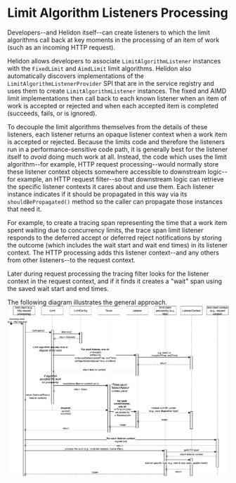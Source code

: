 # Limit Algorithm Listeners Processing

Developers--and Helidon itself--can create listeners to which the limit algorithms call back at key moments in the processing of an item of work (such as an incoming HTTP request).

Helidon allows developers to associate `LimitAlgorithmListener` instances with the `FixedLimit` and `AimdLimit` limit algorithms. Helidon also automatically discovers implementations of the `LimitAlgorithmListenerProvider` SPI that are in the service registry and uses them to create `LimitAlgorithmListener` instances. The fixed and AIMD limit implementations then call back to each known listener when an item of work is accepted or rejected and when each accepted item is completed (succeeds, fails, or is ignored).

To decouple the limit algorithms themselves from the details of these listeners, each listener returns an opaque listener context when a work item is accepted or rejected. Because the limits code and therefore the listeners run in a performance-sensitive code path, it is generally best for the listener itself to _avoid_ doing much work at all. Instead, the code which uses the limit algorithm--for example, HTTP request processing--would normally store these listener context objects somewhere accessible to downstream logic--for example, an HTTP request filter--so that downstream logic can retrieve the specific listener contexts it cares about and use them. Each listener instance indicates if it should be propagated in this way via its `shouldBePropagated()` method so the caller can propagate those instances that need it.

For example, to create a tracing span representing the time that a work item spent waiting due to concurrency limits, the trace span limit listener responds to the deferred accept or deferred reject notifications by storing the outcome (which includes the wait start and wait end times) in its listener context. The HTTP processing adds this listener context--and any others from other listeners--to the request context. 

Later during request processing the tracing filter looks for the listener context in the request context, and if it finds it creates a "wait" span using the saved wait start and end times. 

The following diagram illustrates the general approach.
![Limit Algorithm Listener processing](Limit%20Algorithm%20Listeners.drawio.png)

